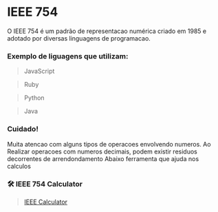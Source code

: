 # IEEE 754

O IEEE 754 é um padrão de representacao numérica criado em 1985 
e adotado por diversas linguagens de programacao.

### Exemplo de liguagens que utilizam:
> JavaScript

> Ruby

> Python

> Java

### Cuidado!

 Muita atencao com alguns tipos de operacoes envolvendo numeros.
 Ao Realizar operacoes com numeros decimais, podem existir residuos 
 decorrentes de arrendondamento
 Abaixo ferramenta que ajuda nos calculos 

### 🛠 IEEE 754 Calculator

>[IEEE Calculator](http://weitz.de/ieee/)